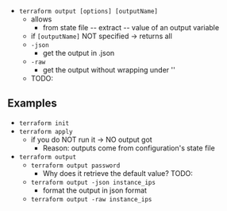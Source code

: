 - `terraform output [options] [outputName]`
  - allows
    - from state file -- extract -- value of an output variable
  - if `[outputName]` NOT specified -> returns all
  - `-json`
    - get the output in .json
  - `-raw`
    - get the output without wrapping under ''
  - TODO:

## Examples
* `terraform init`
* `terraform apply`
  * if you do NOT run it -> NO output got
    * Reason: outputs come from configuration's state file
* `terraform output`
  * `terraform output password`
    * Why does it retrieve the default value? TODO:
  * `terraform output -json instance_ips`
    * format the output in json format
  * `terraform output -raw instance_ips`
